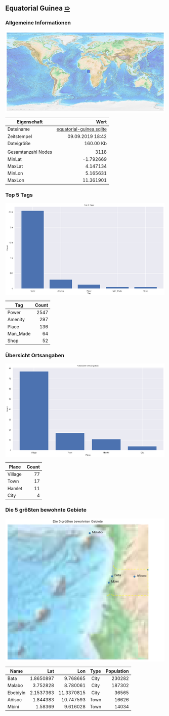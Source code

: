 ## Equatorial Guinea [&#10159;](equatorial-guinea.sqlite)

### Allgemeine Informationen

![Overview](./Images/equatorial-guinea_overview.png)

|Eigenschaft|Wert|
|-|-:|
Dateiname|[equatorial-guinea.sqlite](equatorial-guinea.sqlite)|
Zeitstempel|09.09.2019 18:42|
Dateigr&ouml;&szlig;e|160.00 Kb|
|||
Gesamtanzahl Nodes|3118|
|MinLat|-1.792669|
|MaxLat|4.147134|
|MinLon|5.165631|
|MaxLon|11.361901|

### Top 5 Tags

![Tags](./Images/equatorial-guinea_tags.png)

|Tag|Count|
|-|-:|
|Power|2547|
|Amenity|297|
|Place|136|
|Man_Made|64|
|Shop|52|

### &Uuml;bersicht Ortsangaben

![Places](./Images/equatorial-guinea_places.png)

|Place|Count|
|-|-:|
|Village|77|
|Town|17|
|Hamlet|11|
|City|4|

### Die 5 gr&ouml;&szlig;ten bewohnte Gebiete

![Places](./Images/equatorial-guinea_topplaces.png)

|Name|Lat|Lon|Type|Population|
|----|--:|--:|:--:|---------:|
|Bata|1.8650897|9.768665|City|230282|
|Malabo|3.752828|8.780061|City|187302|
|Ebebiyín|2.1537363|11.3370815|City|36565|
|Añisoc|1.844383|10.747593|Town|16626|
|Mbini|1.58369|9.616028|Town|14034|
